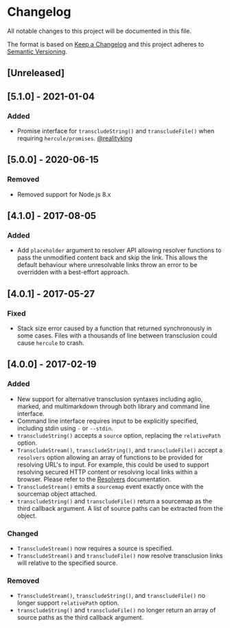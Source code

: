# Changelog

All notable changes to this project will be documented in this file.

The format is based on [Keep a Changelog](http://keepachangelog.com/en/1.0.0/)
and this project adheres to [Semantic Versioning](http://semver.org/spec/v2.0.0.html).

## [Unreleased]

## [5.1.0] - 2021-01-04
### Added

- Promise interface for `transcludeString()` and `transcludeFile()` when requiring `hercule/promises`. [@realityking](https://github.com/realityking)

## [5.0.0] - 2020-06-15
### Removed

- Removed support for Node.js 8.x

## [4.1.0] - 2017-08-05
### Added

- Add `placeholder` argument to resolver API allowing resolver functions to pass the unmodified content back and skip the link. This allows the default behaviour where unresolvable links throw an error to be overridden with a best-effort approach.

## [4.0.1] - 2017-05-27
### Fixed

- Stack size error caused by a function that returned synchronously in some cases. Files with a thousands of line between transclusion could cause `hercule` to crash.

## [4.0.0] - 2017-02-19
### Added

- New support for alternative transclusion syntaxes including aglio, marked, and multimarkdown through both library and command line interface.
- Command line interface requires input to be explicitly specified, including stdin using `-` or `--stdin`.
- `transcludeString()` accepts a `source` option, replacing the `relativePath` option.
- `TranscludeStream()`, `transcludeString()`, and `transcludeFile()` accept a `resolvers` option allowing an array of functions to be provided for resolving URL's to input. For example, this could be used to support resolving secured HTTP content or resolving local links within a browser. Please refer to the [Resolvers](README.md#resolvers) documentation.
- `TranscludeStream()` emits a `sourcemap` event exactly once with the sourcemap object attached.
- `transcludeString()` and `transcludeFile()` return a sourcemap as the third callback argument. A list of source paths can be extracted from the object.

### Changed

- `TranscludeStream()` now requires a source is specified.
- `TranscludeStream()` and `transcludeFile()` now resolve transclusion links will relative to the specified source.

### Removed

- `TranscludeStream()`, `transcludeString()`, and `transcludeFile()` no longer support `relativePath` option.
- `transcludeString()` and `transcludeFile()` no longer return an array of source paths as the third callback argument.
